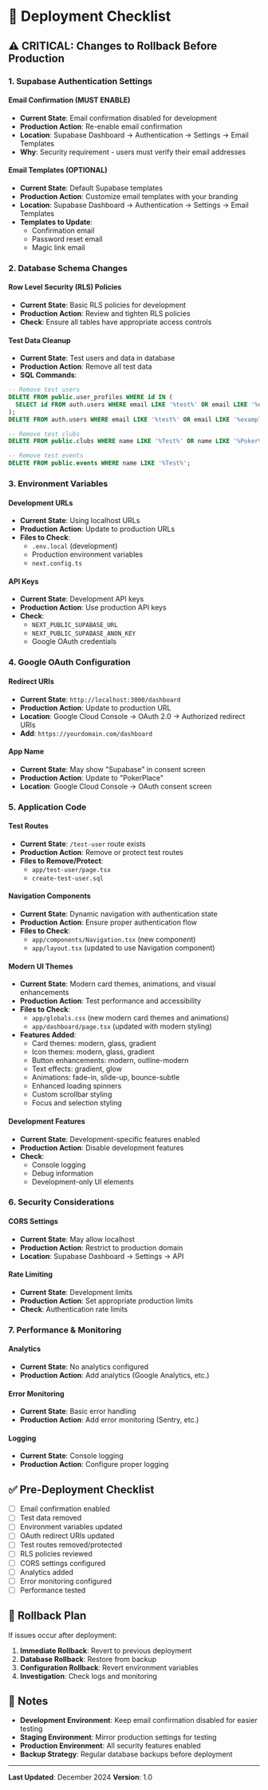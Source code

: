 # 🚀 Deployment Checklist

## ⚠️ **CRITICAL: Changes to Rollback Before Production**

### **1. Supabase Authentication Settings**

#### **Email Confirmation (MUST ENABLE)**
- **Current State**: Email confirmation disabled for development
- **Production Action**: Re-enable email confirmation
- **Location**: Supabase Dashboard → Authentication → Settings → Email Templates
- **Why**: Security requirement - users must verify their email addresses

#### **Email Templates (OPTIONAL)**
- **Current State**: Default Supabase templates
- **Production Action**: Customize email templates with your branding
- **Location**: Supabase Dashboard → Authentication → Settings → Email Templates
- **Templates to Update**:
  - Confirmation email
  - Password reset email
  - Magic link email

### **2. Database Schema Changes**

#### **Row Level Security (RLS) Policies**
- **Current State**: Basic RLS policies for development
- **Production Action**: Review and tighten RLS policies
- **Check**: Ensure all tables have appropriate access controls

#### **Test Data Cleanup**
- **Current State**: Test users and data in database
- **Production Action**: Remove all test data
- **SQL Commands**:
```sql
-- Remove test users
DELETE FROM public.user_profiles WHERE id IN (
  SELECT id FROM auth.users WHERE email LIKE '%test%' OR email LIKE '%example%'
);
DELETE FROM auth.users WHERE email LIKE '%test%' OR email LIKE '%example%';

-- Remove test clubs
DELETE FROM public.clubs WHERE name LIKE '%Test%' OR name LIKE '%Poker%';

-- Remove test events
DELETE FROM public.events WHERE name LIKE '%Test%';
```

### **3. Environment Variables**

#### **Development URLs**
- **Current State**: Using localhost URLs
- **Production Action**: Update to production URLs
- **Files to Check**:
  - `.env.local` (development)
  - Production environment variables
  - `next.config.ts`

#### **API Keys**
- **Current State**: Development API keys
- **Production Action**: Use production API keys
- **Check**:
  - `NEXT_PUBLIC_SUPABASE_URL`
  - `NEXT_PUBLIC_SUPABASE_ANON_KEY`
  - Google OAuth credentials

### **4. Google OAuth Configuration**

#### **Redirect URIs**
- **Current State**: `http://localhost:3000/dashboard`
- **Production Action**: Update to production URL
- **Location**: Google Cloud Console → OAuth 2.0 → Authorized redirect URIs
- **Add**: `https://yourdomain.com/dashboard`

#### **App Name**
- **Current State**: May show "Supabase" in consent screen
- **Production Action**: Update to "PokerPlace"
- **Location**: Google Cloud Console → OAuth consent screen

### **5. Application Code**

#### **Test Routes**
- **Current State**: `/test-user` route exists
- **Production Action**: Remove or protect test routes
- **Files to Remove/Protect**:
  - `app/test-user/page.tsx`
  - `create-test-user.sql`

#### **Navigation Components**
- **Current State**: Dynamic navigation with authentication state
- **Production Action**: Ensure proper authentication flow
- **Files to Check**:
  - `app/components/Navigation.tsx` (new component)
  - `app/layout.tsx` (updated to use Navigation component)

#### **Modern UI Themes**
- **Current State**: Modern card themes, animations, and visual enhancements
- **Production Action**: Test performance and accessibility
- **Files to Check**:
  - `app/globals.css` (new modern card themes and animations)
  - `app/dashboard/page.tsx` (updated with modern styling)
- **Features Added**:
  - Card themes: modern, glass, gradient
  - Icon themes: modern, glass, gradient
  - Button enhancements: modern, outline-modern
  - Text effects: gradient, glow
  - Animations: fade-in, slide-up, bounce-subtle
  - Enhanced loading spinners
  - Custom scrollbar styling
  - Focus and selection styling

#### **Development Features**
- **Current State**: Development-specific features enabled
- **Production Action**: Disable development features
- **Check**:
  - Console logging
  - Debug information
  - Development-only UI elements

### **6. Security Considerations**

#### **CORS Settings**
- **Current State**: May allow localhost
- **Production Action**: Restrict to production domain
- **Location**: Supabase Dashboard → Settings → API

#### **Rate Limiting**
- **Current State**: Development limits
- **Production Action**: Set appropriate production limits
- **Check**: Authentication rate limits

### **7. Performance & Monitoring**

#### **Analytics**
- **Current State**: No analytics configured
- **Production Action**: Add analytics (Google Analytics, etc.)

#### **Error Monitoring**
- **Current State**: Basic error handling
- **Production Action**: Add error monitoring (Sentry, etc.)

#### **Logging**
- **Current State**: Console logging
- **Production Action**: Configure proper logging

## ✅ **Pre-Deployment Checklist**

- [ ] Email confirmation enabled
- [ ] Test data removed
- [ ] Environment variables updated
- [ ] OAuth redirect URIs updated
- [ ] Test routes removed/protected
- [ ] RLS policies reviewed
- [ ] CORS settings configured
- [ ] Analytics added
- [ ] Error monitoring configured
- [ ] Performance tested

## 🔄 **Rollback Plan**

If issues occur after deployment:

1. **Immediate Rollback**: Revert to previous deployment
2. **Database Rollback**: Restore from backup
3. **Configuration Rollback**: Revert environment variables
4. **Investigation**: Check logs and monitoring

## 📝 **Notes**

- **Development Environment**: Keep email confirmation disabled for easier testing
- **Staging Environment**: Mirror production settings for testing
- **Production Environment**: All security features enabled
- **Backup Strategy**: Regular database backups before deployment

---

**Last Updated**: December 2024
**Version**: 1.0
